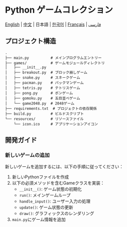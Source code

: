 # Python ゲームコレクション
[English](../README.md) | [中文](README-cn.md) | 日本語 | [한국어](README-ko.md) | [Français](README-fr.md) | [فارسی](README-fa.md)

## プロジェクト構造

```
.
├── main.py          # メインプログラムエントリー
├── games/           # ゲームモジュールディレクトリ
│   ├── __init__.py
│   ├── breakout.py  # ブロック崩しゲーム
│   ├── snake.py     # スネークゲーム
│   ├── pacman.py    # パックマンゲーム
│   ├── tetris.py    # テトリスゲーム
│   ├── pong.py      # ポンゲーム
│   ├── gomoku.py    # 五目並べゲーム
│   └── game2048.py  # 2048ゲーム
├── requirements.txt  # プロジェクトの依存関係
├── build.py         # ビルドスクリプト
└── resources/       # リソースファイル
    └── icon.ico     # アプリケーションアイコン
```

## 開発ガイド
### 新しいゲームの追加

新しいゲームを追加するには、以下の手順に従ってください：

1. 新しいPythonファイルを作成
2. 以下の必須メソッドを含むGameクラスを実装：
   - `__init__()`: ゲーム状態の初期化
   - `run()`: メインゲームループ
   - `handle_input()`: ユーザー入力の処理
   - `update()`: ゲーム状態の更新
   - `draw()`: グラフィックスのレンダリング
3. `main.py`にゲーム情報を追加